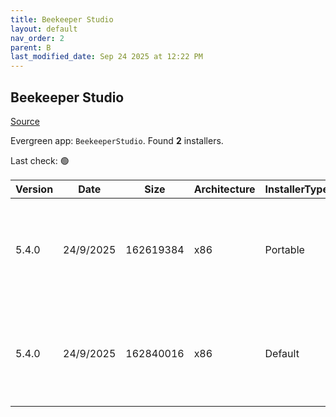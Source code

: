 ```yaml
---
title: Beekeeper Studio
layout: default
nav_order: 2
parent: B
last_modified_date: Sep 24 2025 at 12:22 PM
---
```


## Beekeeper Studio

[Source](https://www.beekeeperstudio.io/)

Evergreen app: `BeekeeperStudio`. Found **2** installers.

Last check: 🟢

| Version | Date      | Size      | Architecture | InstallerType | Type | URI                                                                                                                                                                                                                                    |
| ------- | --------- | --------- | ------------ | ------------- | ---- | -------------------------------------------------------------------------------------------------------------------------------------------------------------------------------------------------------------------------------------- |
| 5.4.0   | 24/9/2025 | 162619384 | x86          | Portable      | exe  | [https://github.com/beekeeper-studio/beekeeper-studio/releases/download/v5.4.0/Beekeeper-Studio-5.4.0-portable.exe](https://github.com/beekeeper-studio/beekeeper-studio/releases/download/v5.4.0/Beekeeper-Studio-5.4.0-portable.exe) |
| 5.4.0   | 24/9/2025 | 162840016 | x86          | Default       | exe  | [https://github.com/beekeeper-studio/beekeeper-studio/releases/download/v5.4.0/Beekeeper-Studio-Setup-5.4.0.exe](https://github.com/beekeeper-studio/beekeeper-studio/releases/download/v5.4.0/Beekeeper-Studio-Setup-5.4.0.exe)       |
